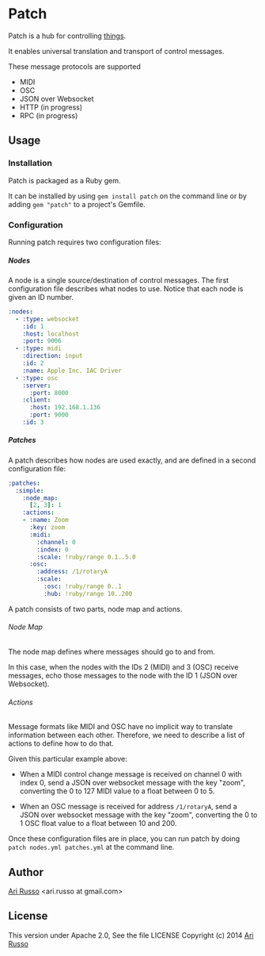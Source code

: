 # Patch

Patch is a hub for controlling [things](http://en.wikipedia.org/wiki/Internet_of_Things). 

It enables universal translation and transport of control messages.

These message protocols are supported

* MIDI
* OSC
* JSON over Websocket
* HTTP (in progress)
* RPC (in progress)

## Usage

### Installation

Patch is packaged as a Ruby gem.  

It can be installed by using `gem install patch` on the command line or by adding `gem "patch"` to a project's Gemfile.

### Configuration

Running patch requires two configuration files:

##### Nodes

A node is a single source/destination of control messages.  The first configuration file describes what nodes to use.  Notice that each node is given an ID number.

```yaml
:nodes:
  - :type: websocket
    :id: 1
    :host: localhost
    :port: 9006
  - :type: midi
    :direction: input
    :id: 2
    :name: Apple Inc. IAC Driver
  - :type: osc
    :server:
      :port: 8000
    :client:
      :host: 192.168.1.136
      :port: 9000
    :id: 3
```

##### Patches

A patch describes how nodes are used exactly, and are defined in a second configuration file:

```yaml
:patches:
  :simple:
    :node_map:
      [2, 3]: 1
    :actions:
    - :name: Zoom
      :key: zoom
      :midi:
        :channel: 0
        :index: 0
        :scale: !ruby/range 0.1..5.0
      :osc:
        :address: /1/rotaryA
        :scale:
          :osc: !ruby/range 0..1
          :hub: !ruby/range 10..200
```

A patch consists of two parts, node map and actions.

###### Node Map

The node map defines where messages should go to and from.  

In this case, when the nodes with the IDs 2 (MIDI) and 3 (OSC) receive messages, echo those messages to the node with the ID 1 (JSON over Websocket).

###### Actions

Message formats like MIDI and OSC have no implicit way to translate information between each other.  Therefore, we need to describe a list of actions to define how to do that. 

Given this particular example above:

- When a MIDI control change message is received on channel 0 with index 0, send a JSON over websocket message with the key "zoom", converting the 0 to 127 MIDI value to a float between 0 to 5.

- When an OSC message is received for address `/1/rotaryA`, send a JSON over websocket message with the key "zoom", converting the 0 to 1 OSC float value to a float between 10 and 200.

Once these configuration files are in place, you can run patch by doing `patch nodes.yml patches.yml` at the command line.

## Author

[Ari Russo](http://github.com/arirusso) <ari.russo at gmail.com>

## License

This version under Apache 2.0, See the file LICENSE
Copyright (c) 2014 [Ari Russo](http://arirusso.com) 
